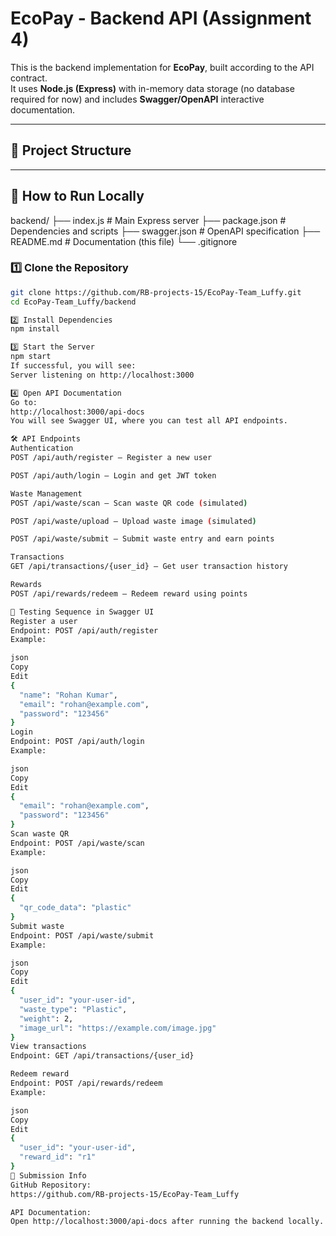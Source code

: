 # EcoPay - Backend API (Assignment 4)

This is the backend implementation for **EcoPay**, built according to the API contract.  
It uses **Node.js (Express)** with in-memory data storage (no database required for now) and includes **Swagger/OpenAPI** interactive documentation.

---

## 📂 Project Structure

---

## 🚀 How to Run Locally

backend/
├── index.js # Main Express server
├── package.json # Dependencies and scripts
├── swagger.json # OpenAPI specification
├── README.md # Documentation (this file)
└── .gitignore

### 1️⃣ Clone the Repository

```bash
git clone https://github.com/RB-projects-15/EcoPay-Team_Luffy.git
cd EcoPay-Team_Luffy/backend

2️⃣ Install Dependencies
npm install

3️⃣ Start the Server
npm start
If successful, you will see:
Server listening on http://localhost:3000

4️⃣ Open API Documentation
Go to:
http://localhost:3000/api-docs
You will see Swagger UI, where you can test all API endpoints.

🛠 API Endpoints
Authentication
POST /api/auth/register – Register a new user

POST /api/auth/login – Login and get JWT token

Waste Management
POST /api/waste/scan – Scan waste QR code (simulated)

POST /api/waste/upload – Upload waste image (simulated)

POST /api/waste/submit – Submit waste entry and earn points

Transactions
GET /api/transactions/{user_id} – Get user transaction history

Rewards
POST /api/rewards/redeem – Redeem reward using points

🧪 Testing Sequence in Swagger UI
Register a user
Endpoint: POST /api/auth/register
Example:

json
Copy
Edit
{
  "name": "Rohan Kumar",
  "email": "rohan@example.com",
  "password": "123456"
}
Login
Endpoint: POST /api/auth/login
Example:

json
Copy
Edit
{
  "email": "rohan@example.com",
  "password": "123456"
}
Scan waste QR
Endpoint: POST /api/waste/scan
Example:

json
Copy
Edit
{
  "qr_code_data": "plastic"
}
Submit waste
Endpoint: POST /api/waste/submit
Example:

json
Copy
Edit
{
  "user_id": "your-user-id",
  "waste_type": "Plastic",
  "weight": 2,
  "image_url": "https://example.com/image.jpg"
}
View transactions
Endpoint: GET /api/transactions/{user_id}

Redeem reward
Endpoint: POST /api/rewards/redeem
Example:

json
Copy
Edit
{
  "user_id": "your-user-id",
  "reward_id": "r1"
}
📌 Submission Info
GitHub Repository:
https://github.com/RB-projects-15/EcoPay-Team_Luffy

API Documentation:
Open http://localhost:3000/api-docs after running the backend locally.

```
